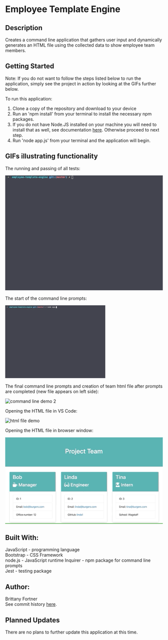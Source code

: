 # Employee Template Engine

## Description

Creates a command line application that gathers user input and dynamically generates an HTML file using the collected data to show employee team members.

## Getting Started

Note: If you do not want to follow the steps listed below to run the application, simply see the project in action by looking at the GIFs further below. <br>

To run this application: <br>

1. Clone a copy of the repository and download to your device<br>
2. Run an 'npm install' from your terminal to install the necessary npm packages. <br>
3. If you do not have Node.JS installed on your machine you will need to install that as well, see documentation [here](https://nodejs.org/en/download/). Otherwise proceed to next step. <br>
4. Run 'node app.js' from your terminal and the application will begin.

## GIFs illustrating functionality

The running and passing of all tests:

![test demo](assets/tests.gif)

The start of the command line prompts:

![command line demo](assets/prompt.gif)

The final command line prompts and creation of team html file after prompts are completed (new file appears on left side):

![command line demo 2](assets/prompt2.gif)

Opening the HTML file in VS Code:

![html file demo](assets/html.gif)

Opening the HTML file in browser window:

![browser demo](assets/webpage.gif)

## Built With:

JavaScript - programming language <br>
Bootstrap - CSS Framework <br>
node.js - JavaScript runtime
Inquirer - npm package for command line prompts <br>
Jest - testing package

## Author:

Brittany Fortner <br>
See commit history [here](https://github.com/bfeliz/employee-template-engine/graphs/contributors).

## Planned Updates

There are no plans to further update this application at this time.
